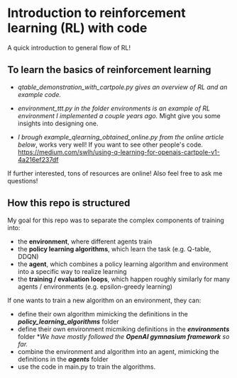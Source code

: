 # **Introduction to reinforcement learning (RL) with code**

A quick introduction to general flow of RL!

## To learn the basics of reinforcement learning

* *qtable_demonstration_with_cartpole.py gives an overview of RL and an example code.*

* *environment_ttt.py in the folder environments is an example of RL environment I implemented a couple years ago.*
Might give you some insights into designing one.

* *I brough example_qlearning_obtained_online.py from the online article below*, works very well!
If you want to see other people's code.
https://medium.com/swlh/using-q-learning-for-openais-cartpole-v1-4a216ef237df

If further interested, tons of resources are online! Also feel free to ask me questions!

## How this repo is structured
My goal for this repo was to separate the complex components of training into:
* the **environment**, where different agents train
* the **policy learning algorithms**, which learn the task (e.g. Q-table, DDQN)
* the **agent**, which combines a policy learning algorithm and environment into a specific way to realize learning
* the **training / evaluation loops**, which happen roughly similarly for many agents / environments (e.g. epsilon-greedy learning)

If one wants to train a new algorithm on an environment, they can: 
* define their own algorithm mimicking the definitions in the ***policy_learning_algorithms*** folder 
* define their own environment micmiking definitions in the ***environments*** folder
  **We have mostly followed the **OpenAI gymnasium framework** so far.*
* combine the environment and algorithm into an agent, mimicking the definitions in the ***agents*** folder
* use the code in main.py to train the algorithms.
